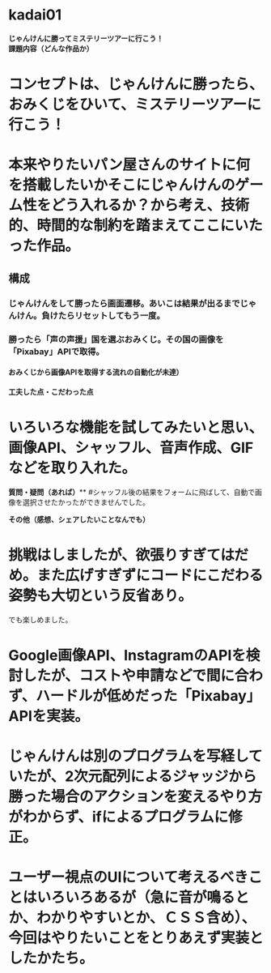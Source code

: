 # kadai01
**じゃんけんに勝ってミステリーツアーに行こう！**  
**課題内容（どんな作品か）**  

# コンセプトは、じゃんけんに勝ったら、おみくじをひいて、ミステリーツアーに行こう！   
# 本来やりたいパン屋さんのサイトに何を搭載したいかそこにじゃんけんのゲーム性をどう入れるか？から考え、技術的、時間的な制約を踏まえてここにいたった作品。
## 構成  
  ### じゃんけんをして勝ったら画面遷移。あいこは結果が出るまでじゃんけん。負けたらリセットしてもう一度。  
  ### 勝ったら「声の声援」国を選ぶおみくじ。その国の画像を「Pixabay」APIで取得。  
  #### おみくじから画像APIを取得する流れの自動化が未達）  <BR>

**工夫した点・こだわった点**
  # いろいろな機能を試してみたいと思い、画像API、シャッフル、音声作成、GIFなどを取り入れた。

**質問・疑問（あれば）****
#シャッフル後の結果をフォームに飛ばして、自動で画像を選択させたかったができませんでした。


**その他（感想、シェアしたいことなんでも）**
# 挑戦はしましたが、欲張りすぎてはだめ。また広げすぎずにコードにこだわる姿勢も大切という反省あり。
でも楽しめました。
# Google画像API、InstagramのAPIを検討したが、コストや申請などで間に合わず、ハードルが低めだった「Pixabay」APIを実装。
# じゃんけんは別のプログラムを写経していたが、2次元配列によるジャッジから勝った場合のアクションを変えるやり方がわからず、ifによるプログラムに修正。
# ユーザー視点のUIについて考えるべきことはいろいろあるが（急に音が鳴るとか、わかりやすいとか、ＣＳＳ含め）、今回はやりたいことをとりあえず実装としたかたち。
